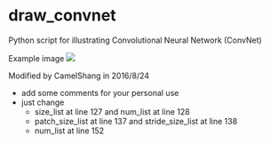# draw_convnet

Python script for illustrating Convolutional Neural Network (ConvNet)

Example image
![](https://raw.githubusercontent.com/gwding/draw_convnet/master/convnet_fig.png)

Modified by CamelShang in 2016/8/24
- add some comments for your personal use
- just change 
  + size_list at line 127 and num_list at line 128
  + patch_size_list at line 137 and stride_size_list at line 138
  + num_list at line 152
